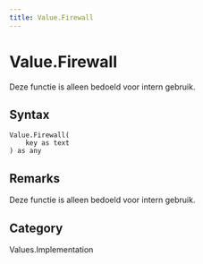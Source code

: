```yaml
---
title: Value.Firewall
---
```


# Value.Firewall


Deze functie is alleen bedoeld voor intern gebruik.


## Syntax

```powerquery
Value.Firewall(
    key as text
) as any
```


## Remarks

Deze functie is alleen bedoeld voor intern gebruik.



## Category
Values.Implementation
